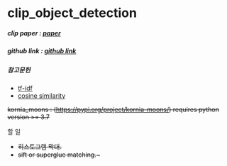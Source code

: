 # clip_object_detection


##### clip paper : [paper](https://arxiv.org/abs/2103.00020)
##### github link : [github link](https://github.com/openai/CLIP)
##### 참고문헌
- [tf-idf](https://wikidocs.net/31698)
- [cosine similarity](https://wikidocs.net/24603)

~~kornia_moons : (https://pypi.org/project/kornia-moons/) requires python version >= 3.7~~     



할 일    
  - ~~히스토그램 막대.~~    
  - ~~sift or superglue matching.~~~ 

